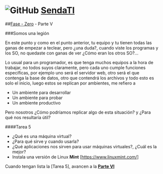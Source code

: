 # ![GitHub](https://github.com/favicon.ico) [SendaTI](https://github.com/silverfox78/SendaTI)

##[Fase - Zero](https://github.com/silverfox78/SendaTI/tree/master/Fase%20-%200) - Parte V

###Somos una legión

En este punto y como en el punto anterior, tu equipo y tu tienen todas las ganas de empezar a teclear, pero ¿una duda?, cuando viste los programas y los SO, no quedaste con ganas de ver ¿Cómo eran los otros SO?...

Lo usual para un programador, es que tenga muchos equipos a la hora de trabajar, no todos suyos claramente, pero cada uno cumple funciones específicas, por ejemplo uno será el servidor web, otro será el que contenga la base de datos, otro que contendrá los archivos y todo esto es solo el inicio, luego estos se replican por ambientes, me refiero a 

* Un ambiente para desarrollar
* Un ambiente para probar
* Un ambiente productivo

Pero nosotros ¿Cómo podríamos replicar algo de esta situación? y ¿Para qué nos resultaría útil?

####Tarea 5
* ¿Qué es una máquina virtual?
* ¿Para qué sirve y cuando usarla?
* ¿Qué aplicaciones nos sirven para usar máquinas virtuales?, ¿Cuál es la mejor?
* Instala una versión de Linux **Mint** [https://www.linuxmint.com/]

Cuando tengan lista la [Tarea 5], avancen a la **[Parte VI](https://github.com/silverfox78/SendaTI/tree/master/Fase%20-%200/Parte6.md)**
